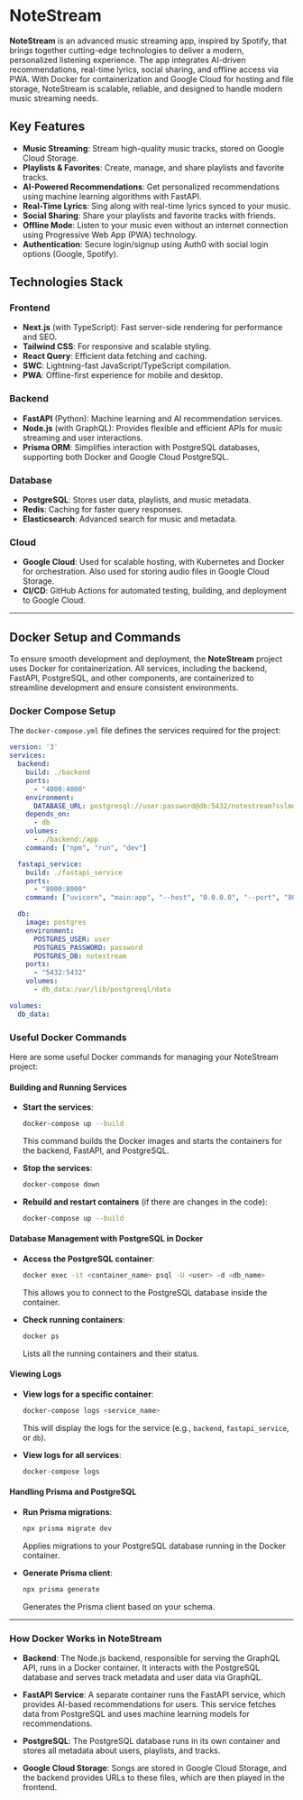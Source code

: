 # **NoteStream**

**NoteStream** is an advanced music streaming app, inspired by Spotify, that brings together cutting-edge technologies to deliver a modern, personalized listening experience. The app integrates AI-driven recommendations, real-time lyrics, social sharing, and offline access via PWA. With Docker for containerization and Google Cloud for hosting and file storage, NoteStream is scalable, reliable, and designed to handle modern music streaming needs.

## **Key Features**

- **Music Streaming**: Stream high-quality music tracks, stored on Google Cloud Storage.
- **Playlists & Favorites**: Create, manage, and share playlists and favorite tracks.
- **AI-Powered Recommendations**: Get personalized recommendations using machine learning algorithms with FastAPI.
- **Real-Time Lyrics**: Sing along with real-time lyrics synced to your music.
- **Social Sharing**: Share your playlists and favorite tracks with friends.
- **Offline Mode**: Listen to your music even without an internet connection using Progressive Web App (PWA) technology.
- **Authentication**: Secure login/signup using Auth0 with social login options (Google, Spotify).

## **Technologies Stack**

### **Frontend**

- **Next.js** (with TypeScript): Fast server-side rendering for performance and SEO.
- **Tailwind CSS**: For responsive and scalable styling.
- **React Query**: Efficient data fetching and caching.
- **SWC**: Lightning-fast JavaScript/TypeScript compilation.
- **PWA**: Offline-first experience for mobile and desktop.

### **Backend**

- **FastAPI** (Python): Machine learning and AI recommendation services.
- **Node.js** (with GraphQL): Provides flexible and efficient APIs for music streaming and user interactions.
- **Prisma ORM**: Simplifies interaction with PostgreSQL databases, supporting both Docker and Google Cloud PostgreSQL.

### **Database**

- **PostgreSQL**: Stores user data, playlists, and music metadata.
- **Redis**: Caching for faster query responses.
- **Elasticsearch**: Advanced search for music and metadata.

### **Cloud**

- **Google Cloud**: Used for scalable hosting, with Kubernetes and Docker for orchestration. Also used for storing audio files in Google Cloud Storage.
- **CI/CD**: GitHub Actions for automated testing, building, and deployment to Google Cloud.

---

## **Docker Setup and Commands**

To ensure smooth development and deployment, the **NoteStream** project uses Docker for containerization. All services, including the backend, FastAPI, PostgreSQL, and other components, are containerized to streamline development and ensure consistent environments.

### **Docker Compose Setup**

The `docker-compose.yml` file defines the services required for the project:

```yaml
version: '3'
services:
  backend:
    build: ./backend
    ports:
      - "4000:4000"
    environment:
      DATABASE_URL: postgresql://user:password@db:5432/notestream?sslmode=require
    depends_on:
      - db
    volumes:
      - ./backend:/app
    command: ["npm", "run", "dev"]

  fastapi_service:
    build: ./fastapi_service
    ports:
      - "8000:8000"
    command: ["uvicorn", "main:app", "--host", "0.0.0.0", "--port", "8000"]

  db:
    image: postgres
    environment:
      POSTGRES_USER: user
      POSTGRES_PASSWORD: password
      POSTGRES_DB: notestream
    ports:
      - "5432:5432"
    volumes:
      - db_data:/var/lib/postgresql/data

volumes:
  db_data:
```

### **Useful Docker Commands**

Here are some useful Docker commands for managing your NoteStream project:

#### **Building and Running Services**

- **Start the services**:

  ```bash
  docker-compose up --build
  ```

  This command builds the Docker images and starts the containers for the backend, FastAPI, and PostgreSQL.

- **Stop the services**:

  ```bash
  docker-compose down
  ```

- **Rebuild and restart containers** (if there are changes in the code):

  ```bash
  docker-compose up --build
  ```

#### **Database Management with PostgreSQL in Docker**

- **Access the PostgreSQL container**:

  ```bash
  docker exec -it <container_name> psql -U <user> -d <db_name>
  ```

  This allows you to connect to the PostgreSQL database inside the container.

- **Check running containers**:

  ```bash
  docker ps
  ```

  Lists all the running containers and their status.

#### **Viewing Logs**

- **View logs for a specific container**:

  ```bash
  docker-compose logs <service_name>
  ```

  This will display the logs for the service (e.g., `backend`, `fastapi_service`, or `db`).

- **View logs for all services**:

  ```bash
  docker-compose logs
  ```

#### **Handling Prisma and PostgreSQL**

- **Run Prisma migrations**:

  ```bash
  npx prisma migrate dev
  ```

  Applies migrations to your PostgreSQL database running in the Docker container.

- **Generate Prisma client**:

  ```bash
  npx prisma generate
  ```

  Generates the Prisma client based on your schema.

---

### **How Docker Works in NoteStream**

- **Backend**: The Node.js backend, responsible for serving the GraphQL API, runs in a Docker container. It interacts with the PostgreSQL database and serves track metadata and user data via GraphQL.
  
- **FastAPI Service**: A separate container runs the FastAPI service, which provides AI-based recommendations for users. This service fetches data from PostgreSQL and uses machine learning models for recommendations.

- **PostgreSQL**: The PostgreSQL database runs in its own container and stores all metadata about users, playlists, and tracks.

- **Google Cloud Storage**: Songs are stored in Google Cloud Storage, and the backend provides URLs to these files, which are then played in the frontend.
